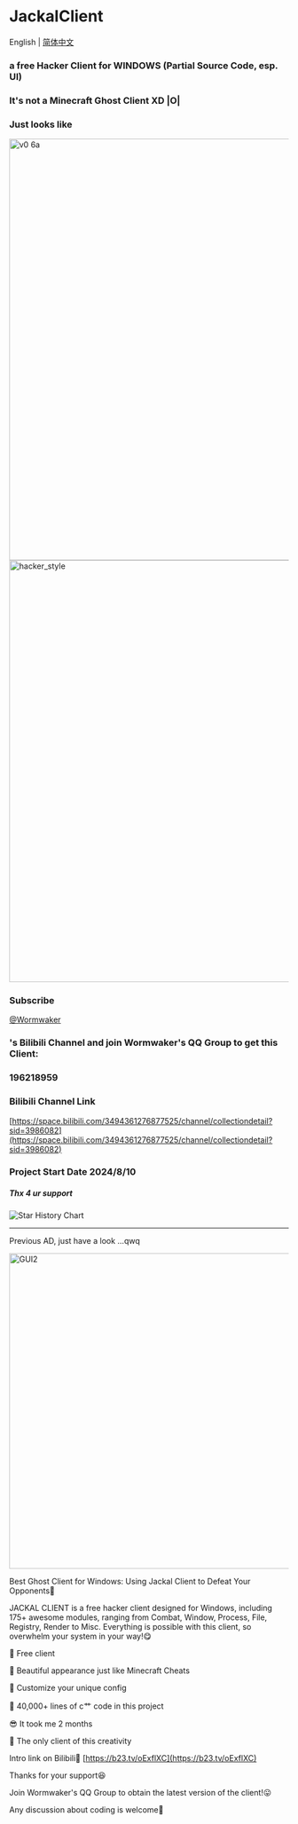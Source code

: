 # JackalClient

English | [简体中文](./README-zh-hans-cn.md)

### a free Hacker Client for WINDOWS (Partial Source Code, esp. UI)

### It's not a Minecraft Ghost Client XD |O|

### Just looks like


<img width="1280" height="760" alt="v0 6a" src="https://github.com/user-attachments/assets/e352dee6-32e3-4336-b1ee-9028d7501c6e" />
<img width="1280" height="761" alt="hacker_style" src="https://github.com/user-attachments/assets/71e617d3-b1ad-472f-b088-d3bd478d8c28" />



### Subscribe 
[@Wormwaker](https://space.bilibili.com/3494361276877525)
### 's Bilibili Channel and join Wormwaker's QQ Group to get this Client:
### 196218959

### Bilibili Channel Link
[https://space.bilibili.com/3494361276877525/channel/collectiondetail?sid=3986082](https://space.bilibili.com/3494361276877525/channel/collectiondetail?sid=3986082)

### Project Start Date 2024/8/10

##### Thx 4 ur support

<picture>
  <source
    media="(prefers-color-scheme: dark)"
    srcset="
      https://api.star-history.com/svg?repos=noexcept2005/JackalClient&type=Date&theme=dark
    "
  />
  <source
    media="(prefers-color-scheme: light)"
    srcset="
      https://api.star-history.com/svg?repos=noexcept2005/JackalClient&type=Date
    "
  />
  <img
    alt="Star History Chart"
    src="https://api.star-history.com/svg?repos=noexcept2005/JackalClient&type=Date"
  />
</picture>

____________________________

Previous AD, just have a look ...qwq

<img width="1014" height="569" alt="GUI2" src="https://github.com/user-attachments/assets/7d2b7c2c-07e9-42fd-b6b5-61883f4dfa66" />


Best Ghost Client for Windows: Using Jackal Client to Defeat Your Opponents🥰

JACKAL CLIENT is a free hacker client designed for Windows, including 175+ awesome modules, ranging from Combat, Window, Process, File, Registry, Render to Misc. Everything is possible with this client, so overwhelm your system in your way!😋

🍎 Free client

🚁 Beautiful appearance just like Minecraft Cheats

🍱 Customize your unique config

🍔 40,000+ lines of c艹 code in this project

😎 It took me 2 months

🎁 The only client of this creativity

Intro link on Bilibili🤗
[https://b23.tv/oExflXC](https://b23.tv/oExflXC)

Thanks for your support😆

Join Wormwaker's QQ Group to obtain the latest version of the client!😛

Any discussion about coding is welcome🤠


